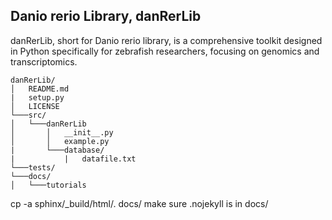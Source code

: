 ## Danio rerio Library, danRerLib

danRerLib, short for Danio rerio library, is a comprehensive toolkit designed in Python specifically for zebrafish researchers, focusing on genomics and transcriptomics. 

```
danRerLib/
│   README.md
|   setup.py
│   LICENSE
└───src/
│   └───danRerLib
│       │   __init__.py
│       │   example.py
|       └───database/
|           |   datafile.txt
└───tests/
└───docs/
│   └───tutorials

```

cp -a sphinx/_build/html/. docs/
make sure .nojekyll is in docs/